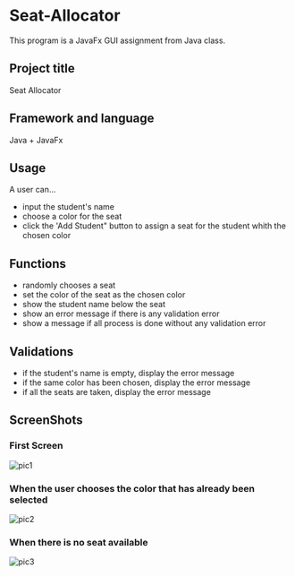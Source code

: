 # Seat-Allocator
This program is a JavaFx GUI assignment from Java class. 

## Project title
Seat Allocator

## Framework and language
Java + JavaFx

## Usage
A user can…
<ul>
<li>input the student's name</li>
<li>choose a color for the seat</li>
<li>click the 'Add Student" button to assign a seat for the student whith the chosen color</li>
</ul>

## Functions
<ul>
<li>randomly chooses a seat</li>
<li>set the color of the seat as the chosen color</li>
<li>show the student name below the seat</li>
<li>show an error message if there is any validation error</li>
<li>show a message if all process is done without any validation error</li>
</ul>

## Validations
<ul>
<li>if the student's name is empty, display the error message</li>
<li>if the same color has been chosen, display the error message</li>
<li>if all the seats are taken, display the error message</li>
</ul>

## ScreenShots

### First Screen

![pic1](https://user-images.githubusercontent.com/35909587/42139632-ceb4c752-7d5f-11e8-8f66-2446ae705880.PNG)

### When the user chooses the color that has already been selected

![pic2](https://user-images.githubusercontent.com/35909587/42139633-d02cc828-7d5f-11e8-88c2-cf7b3317371e.PNG)

### When there is no seat available

![pic3](https://user-images.githubusercontent.com/35909587/42139634-d15210b4-7d5f-11e8-9b8c-ad90dcde1106.PNG)

